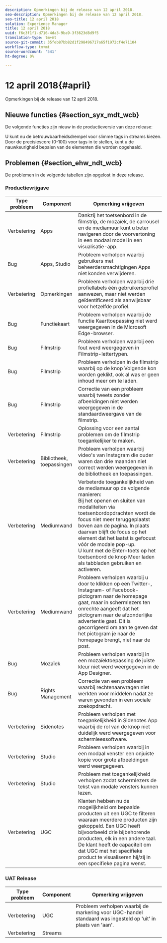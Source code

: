```yaml
---
description: Opmerkingen bij de release van 12 april 2018.
seo-description: Opmerkingen bij de release van 12 april 2018.
seo-title: 12 april 2018
solution: Experience Manager
title: 12 april 2018
uuid: f6c3f1f1-d716-4da3-9ba9-3f3623d8d9f5
translation-type: tm+mt
source-git-commit: 35feb87bb82d1f298496717a65f1972cf4e71104
workflow-type: tm+mt
source-wordcount: '541'
ht-degree: 0%

---
```



# 12 april 2018{#april}

Opmerkingen bij de release van 12 april 2018.

## Nieuwe functies {#section_syx_mdt_wcb}

De volgende functies zijn nieuw in de productieversie van deze release:

U kunt nu de betrouwbaarheidsdrempel voor slimme tags in streams kiezen. Door de precisiescore (0-100) voor tags in te stellen, kunt u de nauwkeurigheid bepalen van de elementen die worden opgehaald.

## Problemen {#section_ehw_ndt_wcb}

De problemen in de volgende tabellen zijn opgelost in deze release.

### Productievrijgave

| Type probleem | Component | Opmerking vrijgeven |
|--- |--- |--- |
| Verbetering | Apps | Dankzij het toetsenbord in de filmstrip, de mozaïek, de carrousel en de mediamuur kunt u beter navigeren door de voorvertoning in een modaal model in een visualisatie-app. |
| Bug | Apps, Studio | Probleem verholpen waarbij gebruikers met beheerdersmachtigingen Apps niet konden verwijderen. |
| Verbetering | Opmerkingen | Probleem verholpen waarbij drie profiellabels één gebruikersprofiel aanwezen, maar niet werden geïdentificeerd als aanwijsbaar voor hetzelfde profiel. |
| Bug | Functiekaart | Probleem verholpen waarbij de functie Kaarttoepassing niet werd weergegeven in de Microsoft Edge-browser. |
| Bug | Filmstrip | Probleem verholpen waarbij een fout werd weergegeven in Filmstrip-lettertypen. |
| Bug | Filmstrip | Probleem verholpen in de filmstrip waarbij op de knop Volgende kon worden geklikt, ook al was er geen inhoud meer om te laden. |
| Bug | Filmstrip | Correctie van een probleem waarbij tweets zonder afbeeldingen niet werden weergegeven in de standaardweergave van de filmstrip. |
| Verbetering | Filmstrip | Oplossing voor een aantal problemen om de filmstrip toegankelijker te maken. |
| Verbetering | Bibliotheek, toepassingen | Probleem verholpen waarbij video&#39;s van Instagram die ouder waren dan drie maanden niet correct werden weergegeven in de bibliotheek en toepassingen. |
| Verbetering | Mediumwand | Verbeterde toegankelijkheid van de mediamuur op de volgende manieren: <br>Bij het openen en sluiten van modaliteiten via toetsenbordopdrachten wordt de focus niet meer teruggeplaatst<br>boven aan de pagina. In plaats daarvan blijft de focus op het element dat het laatst is gefocust vóór de modale pop-up.  <br>U kunt met de Enter-toets op het toetsenbord de knop Meer laden als tabbladen gebruiken en activeren. |
| Verbetering | Mediumwand | Probleem verholpen waarbij u door te klikken op een Twitter-, Instagram- of Facebook-pictogram naar de homepage gaat, maar in schermlezers ten onrechte aangeeft dat het pictogram naar de afzonderlijke advertentie gaat. Dit is gecorrigeerd om aan te geven dat het pictogram je naar de homepage brengt, niet naar de post. |
| Bug | Mozaïek | Probleem verholpen waarbij in een mozaïektoepassing de juiste kleur niet werd weergegeven in de App Designer. |
| Bug | Rights Management | Correctie van een probleem waarbij rechtenaanvragen niet werkten voor middelen nadat ze waren gevonden in een sociale zoekopdracht. |
| Verbetering | Sidenotes | Probleem verholpen met toegankelijkheid in Sidenotes App waarbij de rol van de knop niet duidelijk werd weergegeven voor schermleessoftware. |
| Verbetering | Studio | Probleem verholpen waarbij in een modaal venster een onjuiste kopie voor grote afbeeldingen werd weergegeven. |
| Verbetering | Studio | Probleem met toegankelijkheid verholpen zodat schermlezers de tekst van modale vensters kunnen lezen. |
| Verbetering | UGC | Klanten hebben nu de mogelijkheid om bepaalde producten uit een UGC te filteren waaraan meerdere producten zijn gekoppeld. Een UGC heeft bijvoorbeeld drie bijbehorende producten, elk in een andere taal. De klant heeft de capaciteit om dat UGC met het specifieke product te visualiseren hij/zij in een specifieke pagina wenst. |




### UAT Release

| **Type probleem** | **Component** | **Opmerking vrijgeven** |
|---|---|---|
| Verbetering | UGC | Probleem verholpen waarbij de markering voor UGC-handel standaard was ingesteld op &#39;uit&#39; in plaats van &#39;aan&#39;. |
| Verbetering | Streams |  |

